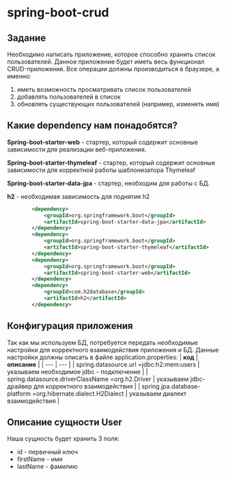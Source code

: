 # spring-boot-crud
## Задание
Необходимо написать приложение, которое способно хранить список
пользователей.
Данное приложение будет иметь весь функционал CRUD-приложения. Все
операции должны производиться в браузере, а именно:
1. иметь возможность просматривать список пользователей
2. добавлять пользователей в список
3. обновлять существующих пользователей (например, изменять имя)
## Какие dependency нам понадобятся?
**Spring-boot-starter-web** - стартер, который
содержит основные зависимости для
реализации веб-приложения.

**Spring-boot-starter-thymeleaf** - стартер,
который содержит основные зависимости
для корректной работы шаблонизатора Thymeleaf

**Spring-boot-starter-data-jpa** -  стартер, необходим для работы с БД.

**h2** - необходимая зависимость для
поднятия h2
```xml
        <dependency>
            <groupId>org.springframework.boot</groupId>
            <artifactId>spring-boot-starter-data-jpa</artifactId>
        </dependency>
        <dependency>
            <groupId>org.springframework.boot</groupId>
            <artifactId>spring-boot-starter-thymeleaf</artifactId>
        </dependency>
        <dependency>
            <groupId>org.springframework.boot</groupId>
            <artifactId>spring-boot-starter-web</artifactId>
        </dependency>
        <dependency>
            <groupId>com.h2database</groupId>
            <artifactId>h2</artifactId>
        </dependency>
 ```
## Конфигурация приложения

Так как мы используем БД, потребуется передать необходимые настройки
для корректного взаимодействия приложения и БД. Данные настройки
должны описать в файле application.properties:
| **код** | **описание** |
| --- | --- |
| spring.datasource.url =jdbc:h2:mem:users | указываем необходимое jdbc - подключение |
| spring.datasource.driverClassName =org.h2.Driver | указываем jdbc-драйвер для корректного взаимодействия |
| spring.jpa.database-platform =org.hibernate.dialect.H2Dialect | указываем диалект взаимодействия |
## Описание сущности User
Наша сущность будет хранить 3 поля:
- id - первичный ключ
- firstName - имя
- lastName - фамилию
 
